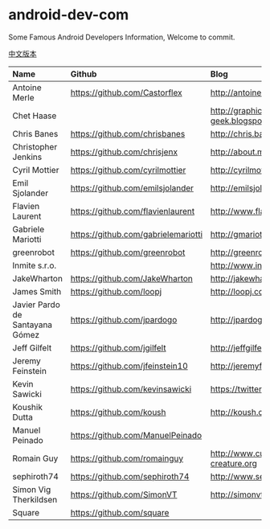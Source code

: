 android-dev-com  
==========  
Some Famous Android Developers Information, Welcome to commit.  

[中文版本](https://github.com/android-cn/android-dev-cn)  

Name                            | Github                              | Blog                               | Description
:------------------------------ | :---------------------------------- | :--------------------------------- | :------------- 
Antoine Merle                   | https://github.com/Castorflex       | http://antoine-merle.com/          | Developed SmoothProgressBar
Chet Haase                      |                                     | http://graphics-geek.blogspot.com/ |  
Chris Banes                     | https://github.com/chrisbanes       | http://chris.banes.me/             | 
Christopher Jenkins             | https://github.com/chrisjenx        | http://about.me/chris.jenkins      |
Cyril Mottier                   | https://github.com/cyrilmottier     | http://cyrilmottier.com/           |     
Emil Sjolander                  | https://github.com/emilsjolander    | http://emilsjolander.se/           | 
Flavien Laurent                 | https://github.com/flavienlaurent   | http://www.flavienlaurent.com      |
Gabriele Mariotti               | https://github.com/gabrielemariotti | http://gmariotti.blogspot.it       |
greenrobot                      | https://github.com/greenrobot       | http://greenrobot.de/              |
Inmite s.r.o.                   |                                     | http://www.inmite.eu/              |     
JakeWharton                     | https://github.com/JakeWharton      | http://jakewharton.com/            |  
James Smith                     | https://github.com/loopj            | http://loopj.com                   |
Javier Pardo de Santayana Gómez	| https://github.com/jpardogo         | http://jpardogo.com                |
Jeff Gilfelt                    | https://github.com/jgilfelt         | http://jeffgilfelt.com             |  
Jeremy Feinstein                | https://github.com/jfeinstein10     | http://jeremyfeinstein.com/        |
Kevin Sawicki                   | https://github.com/kevinsawicki     | https://twitter.com/kevinsawicki   |
Koushik Dutta                   | https://github.com/koush            | http://koush.com/                  |  
Manuel Peinado                  | https://github.com/ManuelPeinado    |                                    | 
Romain Guy                      | https://github.com/romainguy        | http://www.curious-creature.org    |  
sephiroth74                     | https://github.com/sephiroth74      | http://www.sephiroth.it/           |   
Simon Vig Therkildsen           | https://github.com/SimonVT          | http://simonvt.net                 |
Square                          | https://github.com/square           |                                    |  